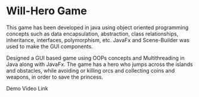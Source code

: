 # Will-Hero Game

This game has been developed in java using object oriented programming concepts such as data encapsulation, abstraction, class relationships, inheritance, interfaces, polymorphism, etc. JavaFx and Scene-Builder was used to make the GUI components.

Designed a GUI based game using OOPs concepts and Multithreading in Java along with JavaFx. The game has a hero who jumps across the islands and obstacles, while avoiding or killing orcs and collecting coins and weapons, in order to save the princess. 

Demo Video Link
